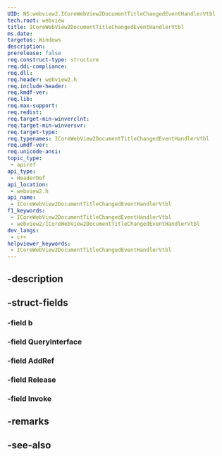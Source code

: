 ```yaml
---
UID: NS:webview2.ICoreWebView2DocumentTitleChangedEventHandlerVtbl
tech.root: webview
title: ICoreWebView2DocumentTitleChangedEventHandlerVtbl
ms.date: 
targetos: Windows
description: 
prerelease: false
req.construct-type: structure
req.ddi-compliance: 
req.dll: 
req.header: webview2.h
req.include-header: 
req.kmdf-ver: 
req.lib: 
req.max-support: 
req.redist: 
req.target-min-winverclnt: 
req.target-min-winversvr: 
req.target-type: 
req.typenames: ICoreWebView2DocumentTitleChangedEventHandlerVtbl
req.umdf-ver: 
req.unicode-ansi: 
topic_type:
 - apiref
api_type:
 - HeaderDef
api_location:
 - webview2.h
api_name:
 - ICoreWebView2DocumentTitleChangedEventHandlerVtbl
f1_keywords:
 - ICoreWebView2DocumentTitleChangedEventHandlerVtbl
 - webview2/ICoreWebView2DocumentTitleChangedEventHandlerVtbl
dev_langs:
 - c++
helpviewer_keywords:
 - ICoreWebView2DocumentTitleChangedEventHandlerVtbl
---
```


## -description

## -struct-fields

### -field b

### -field QueryInterface

### -field AddRef

### -field Release

### -field Invoke

## -remarks

## -see-also


